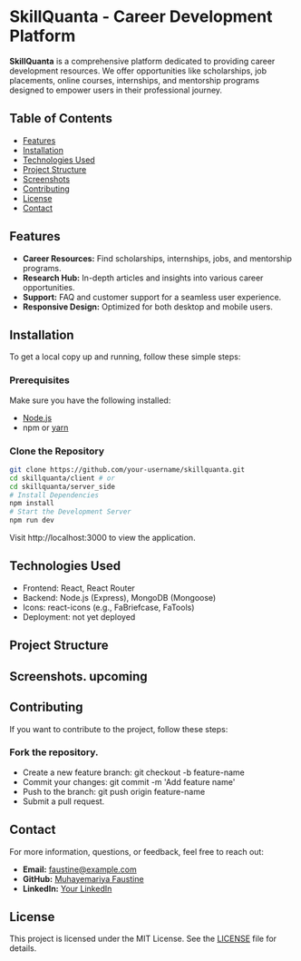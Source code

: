 # SkillQuanta - Career Development Platform

**SkillQuanta** is a comprehensive platform dedicated to providing career development resources. We offer opportunities like scholarships, job placements, online courses, internships, and mentorship programs designed to empower users in their professional journey.

## Table of Contents

- [Features](#features)
- [Installation](#installation)
- [Technologies Used](#technologies-used)
- [Project Structure](#project-structure)
- [Screenshots](#screenshots)
- [Contributing](#contributing)
- [License](#license)
- [Contact](#contact)

## Features

- **Career Resources:** Find scholarships, internships, jobs, and mentorship programs.
- **Research Hub:** In-depth articles and insights into various career opportunities.
- **Support:** FAQ and customer support for a seamless user experience.
- **Responsive Design:** Optimized for both desktop and mobile users.

## Installation

To get a local copy up and running, follow these simple steps:

### Prerequisites

Make sure you have the following installed:

- [Node.js](https://nodejs.org/)
- npm or [yarn](https://yarnpkg.com/)

### Clone the Repository

```bash
git clone https://github.com/your-username/skillquanta.git
cd skillquanta/client # or
cd skillquanta/server_side
# Install Dependencies
npm install
# Start the Development Server
npm run dev
```
Visit http://localhost:3000 to view the application.

## Technologies Used
- Frontend: React, React Router
- Backend: Node.js (Express), MongoDB (Mongoose)
- Icons: react-icons (e.g., FaBriefcase, FaTools)
- Deployment: not yet deployed

## Project Structure




## Screenshots. **upcoming**

## Contributing
If you want to contribute to the project, follow these steps:

### Fork the repository.
- Create a new feature branch: git checkout -b feature-name
- Commit your changes: git commit -m 'Add feature name'
- Push to the branch: git push origin feature-name
- Submit a pull request.

## Contact

For more information, questions, or feedback, feel free to reach out:

- **Email:** [faustine@example.com](mailto:faustinemuhayemariya44@gmail.com)
- **GitHub:** [Muhayemariya Faustine](https://github.com/faustine-van)
- **LinkedIn:** [Your LinkedIn](https://linkedin.com/in/muhayemariya-faustine-404376267)

## License
This project is licensed under the MIT License. See the [LICENSE]() file for details.
